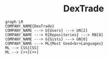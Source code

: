 <h1 align="center">DexTrade</h1>

```mermaid
graph LR
COMPANY_NAME{DexTrade}
COMPANY_NAME ---> U{Users} ---> UN[2]
COMPANY_NAME ---> R{Repositories} ---> RN[8]
COMPANY_NAME ---> G{Gists} ---> GN[0]
COMPANY_NAME ---> ML{Most Used<br>Languages}
ML --> CSS[CSS]
ML --> C++[C++]
```
